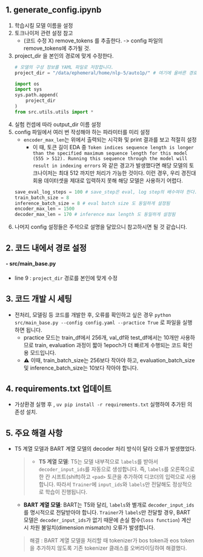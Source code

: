 ## 1. generate_config.ipynb

1. 학습시킬 모델 이름을 설정
2. 토크나이저 관련 설정 참고
	- (코드 수정 X) remove_tokens 를 추출한다. -> config 파일의 remove_tokens에 추가될 것.
3. project_dir 을 본인의 경로에 맞게 수정한다.
	```python
	# 모델의 구성 정보를 YAML 파일로 저장합니다.
	project_dir = "/data/ephemeral/home/nlp-5/auto1p/" # 여기에 올바른 경로 설정
	
	import os
	import sys
	sys.path.append(
		project_dir
	)
	from src.utils.utils import *
	```
4. 실험 컨셉에 따라 output_dir 이름 설정
5. config 파일에서 여러 번 작성해야 하는 파라미터를 미리 설정
	- `encoder_max_len`는 위에서 출력되는 시각화 및 print 결과를 보고 적절히 설정
		- 이 때, 토큰 길이 EDA 중 `Token indices sequence length is longer than the specified maximum sequence length for this model (555 > 512). Running this sequence through the model will result in indexing errors` 와 같은 경고가 발생했다면 해당 모델의 토크나이저는 최대 512 까지만 처리가 가능한 것이다. 이런 경우, 우리 경진대회용 데이터셋을 제대로 입력하지 못해 해당 모델은 사용하기 어렵다.
	```python
	save_eval_log_steps = 100 # save_step은 eval, log step의 배수여야 한다. 같이 맞춰주는 것이 편하다.
	train_batch_size = 8
	inference_batch_size = 8 # eval batch size 도 동일하게 설정됨
	encoder_max_len = 1500
	decoder_max_len = 170 # inference max length 도 동일하게 설정됨
	```
6. 나머지 config 설정들은 주석으로 설명을 달았으니 참고하시면 될 것 같습니다.


## 2. 코드 내에서 경로 설정

#### - src/main_base.py
- line 9 : `project_dir` 경로를 본인에 맞게 수정


## 3. 코드 개발 시 세팅
- 전처리, 모델링 등 코드를 개발한 후, 오류를 확인하고 싶은 경우
  `python src/main_base.py --config config.yaml --practice True` 로 파일을 실행하면 됩니다.
	- practice 모드는 train_df에서 256개, val_df와 test_df에서는 10개만 사용하므로 train, evaluation 과정이 짧아 1epoch가 더 빠르게 수행되는 코드 확인용 모드입니다.
	- ⚠️ 이때, train_batch_size는 256보다 작아야 하고, evaluation_batch_size 및 inference_batch_size는 10보다 작아야 합니다.

## 4. requirements.txt 업데이트
- 가상환경 실행 후 , `uv pip install -r requirements.txt` 실행하여 추가된 의존성 설치.

## 5. 주요 해결 사항
- T5 계열 모델과 BART 계열 모델의 decoder 처리 방식이 달라 오류가 발생했었다.
	> - **T5 계열 모델**: T5는 모델 내부적으로 `labels`를 받아서 `decoder_input_ids`를 자동으로 생성합니다. 즉, `labels`를 오른쪽으로 한 칸 시프트(shift)하고 `<pad>` 토큰을 추가하여 디코더의 입력으로 사용합니다. 따라서 `Trainer`에 `input_ids`와 `labels`만 전달해도 정상적으로 학습이 진행됩니다.
    
	- **BART 계열 모델**: BART는 T5와 달리, `labels`와 별개로 `decoder_input_ids`를 명시적으로 전달받아야 합니다. `Trainer`가 `labels`만 전달할 경우, BART 모델은 `decoder_input_ids`가 없기 때문에 손실 함수(`loss function`) 계산 시 차원 불일치(dimension mismatch) 오류가 발생합니다.

	> 해결 : BART 계열 모델을 처리할 때 tokenizer가 bos token과 eos token을 추가하지 않도록 기존 tokenizer 클래스를 오버라이딩하여 해결했다.